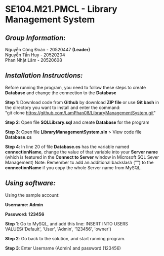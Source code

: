 # SE104.M21.PMCL - Library Management System
## *Group Information:* 
Nguyễn Công Đoàn - 20520447 **(Leader)**  
Nguyễn Tấn Huy - 20520204  
Phan Nhật Lâm - 20520608  
## *Installation Instructions:*  
Before running the program, you need to follow these steps to create **Database** and change the connection to the **Database**  

**Step 1**: Download code from **Github** by download **ZIP file** or use **Git bash** in the directory you want to install and enter the command:  
"git clone https://github.com/LamPhan08/LibraryManagementSystem.git"  

**Step 2**: Open file **SQLLibrary.sql** and create **Database** for the program  

**Step 3**: Open file **LibraryManagementSystem.sln** > View code file **Database.cs**

**Step 4**: In line 20 of file **Database.cs** has the variable named **connectionName**, change the value of that variable into your **Server name** (which is featured in the **Connect to Server** window in Microsoft SQL Sever Management)
Note: Remember to add an additional backslash ("\") to the **connectionName** if you copy the whole Server name from MySQL.

## *Using software:*

Using the sample account:

  **Username: Admin**
  
  **Password: 123456**

**Step 1**: Go to MySQL, and add this line: INSERT INTO USERS VALUES('Default', 'User', 'Admin', '123456', 'owner')

**Step 2**: Go back to the solution, and start running program.

**Step 3**: Enter Username (Admin) and password (123456)
